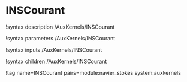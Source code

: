 # INSCourant

!syntax description /AuxKernels/INSCourant

!syntax parameters /AuxKernels/INSCourant

!syntax inputs /AuxKernels/INSCourant

!syntax children /AuxKernels/INSCourant

!tag name=INSCourant pairs=module:navier_stokes system:auxkernels
